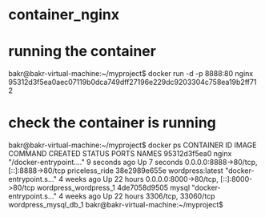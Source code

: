 # container_nginx

# running the container
bakr@bakr-virtual-machine:~/myproject$ docker run -d -p 8888:80 nginx
95312d3f5ea0aec07119b0dca749dff27196e229dc9203304c758ea19b2ff712

# check the container is running
bakr@bakr-virtual-machine:~/myproject$ docker ps
CONTAINER ID   IMAGE              COMMAND                  CREATED         STATUS         PORTS                                     NAMES
95312d3f5ea0   nginx              "/docker-entrypoint.…"   9 seconds ago   Up 7 seconds   0.0.0.0:8888->80/tcp, [::]:8888->80/tcp   priceless_ride
38e2989e655e   wordpress:latest   "docker-entrypoint.s…"   4 weeks ago     Up 22 hours    0.0.0.0:8000->80/tcp, [::]:8000->80/tcp   wordpress_wordpress_1
4de7058d9505   mysql              "docker-entrypoint.s…"   4 weeks ago     Up 22 hours    3306/tcp, 33060/tcp                       wordpress_mysql_db_1
bakr@bakr-virtual-machine:~/myproject$

